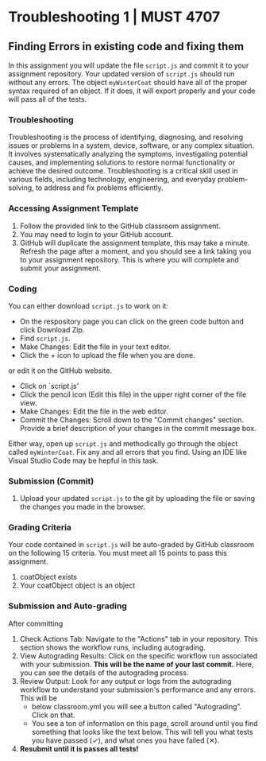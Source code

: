 # Troubleshooting 1 | MUST 4707

## Finding Errors in existing code and fixing them

In this assignment you will update the file `script.js` and commit it to your assignment repository. Your updated version of `script.js` should run without any errors. The object `myWinterCoat` should have all of the proper syntax required of an object. If it does, it will export properly and your code will pass all of the tests.

### Troubleshooting

Troubleshooting is the process of identifying, diagnosing, and resolving issues or problems in a system, device, software, or any complex situation. It involves systematically analyzing the symptoms, investigating potential causes, and implementing solutions to restore normal functionality or achieve the desired outcome. Troubleshooting is a critical skill used in various fields, including technology, engineering, and everyday problem-solving, to address and fix problems efficiently.

### Accessing Assignment Template

1. Follow the provided link to the GitHub classroom assignment.
2. You may need to login to your GitHub account.
3. GitHub will duplicate the assignment template, this may take a minute. Refresh the page after a moment, and you should see a link taking you to your assignment repository. This is where you will complete and submit your assignment.

### Coding

You can either download `script.js` to work on it:

- On the respository page you can click on the green code button and click Download Zip.
- Find `script.js`.
- Make Changes: Edit the file in your text editor.
- Click the + icon to upload the file when you are done.

or edit it on the GitHub website.

- Click on `script.js'
- Click the pencil icon (Edit this file) in the upper right corner of the file view.
- Make Changes: Edit the file in the web editor.
- Commit the Changes: Scroll down to the "Commit changes" section. Provide a brief description of your changes in the commit message box.

Either way, open up `script.js` and methodically go through the object called `myWinterCoat`. Fix any and all errors that you find. Using an IDE like Visual Studio Code may be hepful in this task. 

### Submission (Commit)

1. Upload your updated `script.js` to the git by uploading the file or saving the changes you made in the browser.

### Grading Criteria

Your code contained in `script.js` will be auto-graded by GitHub classroom on the following 15 criteria. You must meet all 15 points to pass this assignment.

1. coatObject exists
2. Your coatObject object is an object

### Submission and Auto-grading

After committing

1. Check Actions Tab: Navigate to the "Actions" tab in your repository. This section shows the workflow runs, including autograding.
2. View Autograding Results: Click on the specific workflow run associated with your submission. **This will be the name of your last commit.** Here, you can see the details of the autograding process.
3. Review Output: Look for any output or logs from the autograding workflow to understand your submission's performance and any errors. This will be
   - below classroom.yml you will see a button called "Autograding". Click on that.
   - You see a ton of information on this page, scroll around until you find something that looks like the text below. This will tell you what tests you have passed (✓), and what ones you have failed (✕).
4. **Resubmit until it is passes all tests!**


